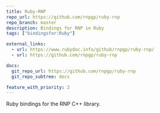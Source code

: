 ```yaml
---
title: Ruby-RNP
repo_url: https://github.com/rnpgp/ruby-rnp
repo_branch: master
description: Bindings for RNP in Ruby
tags: ["bindingsfor:Ruby"]

external_links:
  - url: https://www.rubydoc.info/github/rnpgp/ruby-rnp/
  - url: https://github.com/rnpgp/ruby-rnp

docs:
  git_repo_url: https://github.com/rnpgp/ruby-rnp
  git_repo_subtree: docs

feature_with_priority: 2
---
```


Ruby bindings for the RNP C++ library.
